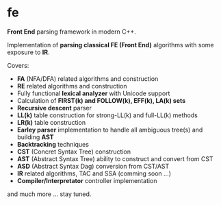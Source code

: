 # fe
**Front End** parsing framework in modern C++.

Implementation of **parsing classical FE (Front End)** algorithms with some exposure to **IR**.

Covers:
- **FA** (NFA/DFA) related algorithms and construction
- **RE** related algorithms and construction
- Fully functional **lexical analyzer** with Unicode support
- Calculation of **FIRST(k) and FOLLOW(k), EFF(k), LA(k) sets**
- **Recursive descent** parser
- **LL(k)** table construction for strong-LL(k) and full-LL(k) methods
- **LR(k)** table construction 
- **Earley parser** implementation to handle all ambiguous tree(s) and building **AST**
- **Backtracking** techniques
- **CST** (Concret Syntax Tree) construction
- **AST** (Abstract Syntax Tree) ability to construct and convert from CST
- **ASD** (Abstract Syntax Dag) conversion from CST/AST
- **IR** related algorithms, TAC and SSA (comming soon ...)
- **Compiler/Interpretator** controller implementation

and much more ... stay tuned.
